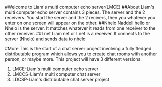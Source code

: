 #Welcome to Liam's multi computer echo server(LMCE)
##About
Liam's multi computer echo server contains 3 pieces. The server and the 2 receivers.  You start the server and the 2 recivers, then you whatever you enter on one screen will appear on the other. 
##Nhelo
Naddell hello or Nhelo is the server. It matches whatever it reads from one receiver to the other receiver.
##Lnet
Liam net or Lnet is a receiver. It connects to the server (Nhelo) and sends data to nhelo

#More
This is the start of a chat server project involving a fully fledged distributable program which allows you to create chat rooms with another person, or maybe more. This project will have 3 different versions:
<ol>
<li>LMCE-Liam's multi computer echo server</li>
<li>LMCCS-Liam's multi computer chat server</li>
<li>LDCSP-Liam's distributable chat server project</li>
</ol>